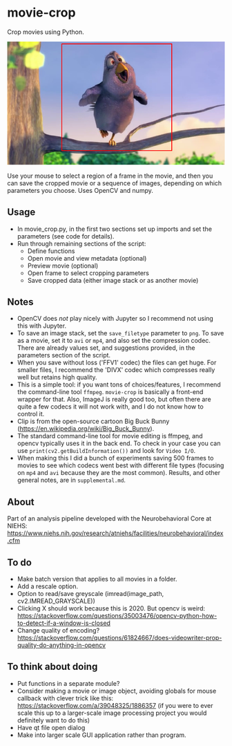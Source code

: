 # movie-crop
Crop movies using Python.

![](example.png)

Use your mouse to select a region of a frame in the movie, and then you can save the cropped movie or a sequence of images, depending on which parameters you choose. Uses OpenCV and numpy.


## Usage
- In movie_crop.py, in the first two sections set up imports and set the parameters (see code for details).
- Run through remaining sections of the script:
    - Define functions
    - Open movie and view metadata (optional)
    - Preview movie (optional)
    - Open frame to select cropping parameters
    - Save cropped data (either image stack or as another movie)


## Notes
- OpenCV does *not* play nicely with Jupyter so I recommend not using this with Jupyter.
- To save an image stack, set the `save_filetype` parameter to `png`. To save as a movie, set it to `avi` or `mp4`, and also set the compression codec. There are already values set, and suggestions provided, in the parameters section of the script.
- When you save without loss ('FFV1' codec) the files can get huge. For smaller files, I recommend the 'DIVX' codec which compresses really well but retains high quality.
- This is a simple tool: if you want tons of choices/features, I recommend the command-line tool `ffmpeg`. `movie-crop` is basically a front-end wrapper for that. Also, ImageJ is really good too, but often there are quite a few codecs it will not work with, and I do not know how to control it.
- Clip is from the open-source cartoon Big Buck Bunny (https://en.wikipedia.org/wiki/Big_Buck_Bunny).
- The standard command-line tool for movie editing is ffmpeg, and opencv typically uses it in the back end. To check in your case you can use `print(cv2.getBuildInformation())` and look for `Video I/O`.
- When making this I did a bunch of experiments saving 500 frames to movies to see which codecs went best with different file types (focusing on `mp4` and `avi` because they are the most common). Results, and other general notes, are in `supplemental.md`.

## About
Part of an analysis pipeline developed with the Neurobehavioral Core at NIEHS:
https://www.niehs.nih.gov/research/atniehs/facilities/neurobehavioral/index.cfm


## To do
- Make batch version that applies to all movies in a folder.
- Add a rescale option.
- Option to read/save greyscale (imread(image_path, cv2.IMREAD_GRAYSCALE))
- Clicking X should work because this is 2020. But opencv is weird:
https://stackoverflow.com/questions/35003476/opencv-python-how-to-detect-if-a-window-is-closed
- Change quality of encoding? https://stackoverflow.com/questions/61824667/does-videowriter-prop-quality-do-anything-in-opencv

## To think about doing
- Put functions in a separate module?
- Consider making a movie or image object, avoiding globals for mouse callback with
clever trick like this: https://stackoverflow.com/a/39048325/1886357 (if you were to
  ever scale this up to a larger-scale image processing project you would definitely
  want to do this)
- Have qt file open dialog
- Make into larger scale GUI application rather than program.
